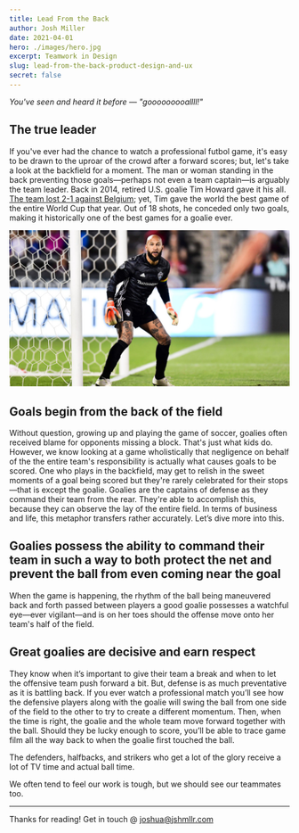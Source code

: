 ```yaml
---
title: Lead From the Back
author: Josh Miller
date: 2021-04-01
hero: ./images/hero.jpg
excerpt: Teamwork in Design
slug: lead-from-the-back-product-design-and-ux
secret: false
---
```

*You've seen and heard it before — "*gooooooooallll*!"*

## The true leader

If you've ever had the chance to watch a professional futbol game, it's easy to be drawn to the uproar of the crowd after a forward scores; but, let's take a look at the backfield for a moment. The man or woman standing in the back preventing those goals—perhaps not even a team captain—is arguably the team leader. Back in 2014, retired U.S. goalie Tim Howard gave it his all. [The team lost 2-1 against Belgium](https://fivethirtyeight.com/features/tim-howard-lost-but-he-just-had-the-best-match-of-the-world-cup/); yet, Tim gave the world the best game of the entire World Cup that year. Out of 18 shots, he conceded only two goals, making it historically one of the best games for a goalie ever.

<div className="Image__Small">
  <img src="./images/tim-howard-goalie.jpg" alt="USA Goalie Tim Howard" />
</div>

## Goals begin from the back of the field

Without question, growing up and playing the game of soccer, goalies often received blame for opponents missing a block. That's just what kids do. However, we know looking at a game wholistically that negligence on behalf of the the entire team's responsibility is actually what causes goals to be scored. One who plays in the backfield, may get to relish in the sweet moments of a goal being scored but they're rarely celebrated for their stops—that is except the goalie. Goalies are the captains of defense as they command their team from the rear. They're able to accomplish this, because they can observe the lay of the entire field. In terms of business and life, this metaphor transfers rather accurately. Let’s dive more into this.

## Goalies possess the ability to command their team in such a way to both protect the net and prevent the ball from even coming near the goal

When the game is happening, the rhythm of the ball being maneuvered back and forth passed between players a good goalie possesses a watchful eye—ever vigilant—and is on her toes should the offense move onto her team's half of the field.

## Great goalies are decisive and earn respect

They know when it’s important to give their team a break and when to let the offensive team push forward a bit. But, defense is as much preventative as it is battling back. If you ever watch a professional match you’ll see how the defensive players along with the goalie will swing the ball from one side of the field to the other to try to create a different momentum. Then, when the time is right, the goalie and the whole team move forward together with the ball. Should they be lucky enough to score, you’ll be able to trace game film all the way back to when the goalie first touched the ball.

The defenders, halfbacks, and strikers who get a lot of the glory receive a lot of TV time and actual ball time.

We often tend to feel our work is tough, but we should see our teammates too.

---
Thanks for reading!
Get in touch @ [joshua@jshmllr.com](mailto:joshua@jshmllr.com)
